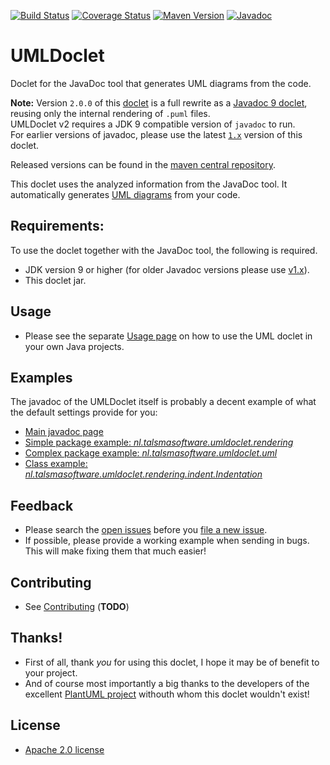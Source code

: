 [![Build Status][ci-img]][ci]
[![Coverage Status][coveralls-img]][coveralls]
[![Maven Version][maven-img]][maven]
[![Javadoc][javadoc-img]][javadoc]

# UMLDoclet

Doclet for the JavaDoc tool that generates UML diagrams from the code.  

__Note:__ Version `2.0.0` of this [doclet] is a full rewrite as 
a [Javadoc 9 doclet][doclet], reusing only the internal rendering of `.puml` files.  
UMLDoclet v2 requires a JDK 9 compatible version of `javadoc` to run.  
For earlier versions of javadoc, please use the latest [`1.x`][v1.x] version of this doclet.

Released versions can be found in the [maven central repository][maven].  

This doclet uses the analyzed information from the JavaDoc tool.
It automatically generates [UML diagrams][plantuml] from your code.

## Requirements:

To use the doclet together with the JavaDoc tool, the following is required.

- JDK version 9 or higher (for older Javadoc versions please use [v1.x]).
- This doclet jar.

## Usage

- Please see the separate [Usage page][Usage]
  on how to use the UML doclet in your own Java projects.

## Examples

The javadoc of the UMLDoclet itself is probably a decent example of what the
default settings provide for you:

- [Main javadoc page](https://javadoc.io/doc/nl.talsmasoftware/umldoclet)
- [Simple package example: _nl.talsmasoftware.umldoclet.rendering_](https://javadoc.io/page/nl.talsmasoftware/umldoclet/latest/nl/talsmasoftware/umldoclet/rendering/package-summary.html)
- [Complex package example: _nl.talsmasoftware.umldoclet.uml_](https://javadoc.io/page/nl.talsmasoftware/umldoclet/latest/nl/talsmasoftware/umldoclet/uml/package-summary.html)
- [Class example: _nl.talsmasoftware.umldoclet.rendering.indent.Indentation_](https://javadoc.io/page/nl.talsmasoftware/umldoclet/latest/nl/talsmasoftware/umldoclet/rendering/indent/Indentation.html)

## Feedback

- Please search the [open issues](https://github.com/talsma-ict/umldoclet/issues)
  before you [file a new issue](https://github.com/talsma-ict/umldoclet/issues/new).
- If possible, please provide a working example when sending in bugs.
  This will make fixing them that much easier!
  
## Contributing

- See [Contributing] (__TODO__)

## Thanks!

- First of all, thank _you_ for using this doclet, I hope it may be of benefit to your project.
- And of course most importantly a big thanks to the developers of the excellent [PlantUML project][plantuml]
  withouth whom this doclet wouldn't exist!

## License

- [Apache 2.0 license](../LICENSE)


  [ci-img]: https://travis-ci.org/talsma-ict/umldoclet.svg?branch=develop
  [ci]: https://travis-ci.org/talsma-ict/umldoclet
  [maven-img]: https://img.shields.io/maven-metadata/v/http/central.maven.org/maven2/nl/talsmasoftware/umldoclet/maven-metadata.xml.svg
  [maven]: http://mvnrepository.com/artifact/nl.talsmasoftware/umldoclet
  [coveralls-img]: https://coveralls.io/repos/github/talsma-ict/umldoclet/badge.svg
  [coveralls]: https://coveralls.io/github/talsma-ict/umldoclet
  [javadoc-img]: https://www.javadoc.io/badge/nl.talsmasoftware/umldoclet.svg
  [javadoc]: https://www.javadoc.io/doc/nl.talsmasoftware/umldoclet 
  
  [usage]: USAGE.md
  [contributing]: Contributing.md
  [v1.x]: https://github.com/talsma-ict/umldoclet/tree/develop-v1
  [plantuml]: http://plantuml.com
  [doclet]: https://docs.oracle.com/javase/9/docs/api/jdk/javadoc/doclet/Doclet.html
